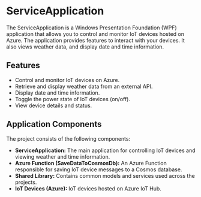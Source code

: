 # ServiceApplication


The ServiceApplication is a Windows Presentation Foundation (WPF) application that allows you to control and monitor IoT devices hosted on Azure. The application provides features to interact with your devices. It also views weather data, and display date and time information.

## Features

- Control and monitor IoT devices on Azure.
- Retrieve and display weather data from an external API.
- Display date and time information.
- Toggle the power state of IoT devices (on/off).
- View device details and status.

## Application Components

The project consists of the following components:

- **ServiceApplication:** The main application for controlling IoT devices and viewing weather and time information.
- **Azure Function (SaveDataToCosmosDb):** An Azure Function responsible for saving IoT device messages to a Cosmos database.
- **Shared Library:** Contains common models and services used across the projects.
- **IoT Devices (Azure):** IoT devices hosted on Azure IoT Hub.
